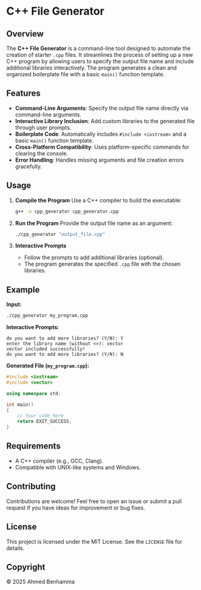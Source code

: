 # C++ File Generator

## Overview
The **C++ File Generator** is a command-line tool designed to automate the creation of starter `.cpp` files. It streamlines the process of setting up a new C++ program by allowing users to specify the output file name and include additional libraries interactively. The program generates a clean and organized boilerplate file with a basic `main()` function template.

## Features
- **Command-Line Arguments**: Specify the output file name directly via command-line arguments.
- **Interactive Library Inclusion**: Add custom libraries to the generated file through user prompts.
- **Boilerplate Code**: Automatically includes `#include <iostream>` and a basic `main()` function template.
- **Cross-Platform Compatibility**: Uses platform-specific commands for clearing the console.
- **Error Handling**: Handles missing arguments and file creation errors gracefully.

## Usage
1. **Compile the Program**
   Use a C++ compiler to build the executable:
   ```bash
   g++ -o cpp_generator cpp_generator.cpp
   ```

2. **Run the Program**
   Provide the output file name as an argument:
   ```bash
   ./cpp_generator "output_file.cpp"
   ```

3. **Interactive Prompts**
   - Follow the prompts to add additional libraries (optional).
   - The program generates the specified `.cpp` file with the chosen libraries.

## Example
**Input:**
```bash
./cpp_generator my_program.cpp
```

**Interactive Prompts:**
```
do you want to add more libraries? (Y/N): Y
enter the library name (without <>): vector
vector included successfully!
do you want to add more libraries? (Y/N): N
```

**Generated File (`my_program.cpp`):**
```cpp
#include <iostream>
#include <vector>

using namespace std;

int main()
{
    // Your code here
    return EXIT_SUCCESS;
}
```

## Requirements
- A C++ compiler (e.g., GCC, Clang).
- Compatible with UNIX-like systems and Windows.

## Contributing
Contributions are welcome! Feel free to open an issue or submit a pull request if you have ideas for improvement or bug fixes.

## License
This project is licensed under the MIT License. See the `LICENSE` file for details.

## Copyright
&copy; 2025 Ahmed Benhamma

